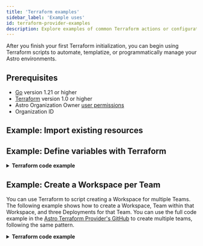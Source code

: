 ```yaml
---
title: 'Terraform examples'
sidebar_label: 'Example uses'
id: terraform-provider-examples
description: Explore examples of common Terraform actions or configurations.
---
```


After you finish your first Terraform initialization, you can begin using Terraform scripts to automate, templatize, or programmatically manage your Astro environments.

## Prerequisites

- [Go](https://go.dev/doc/install) version 1.21 or higher
- [Terraform](https://developer.hashicorp.com/terraform/install) version 1.0 or higher
- Astro Organization Owner [user permissions](user-permissions.md)
- Organization ID

## Example: Import existing resources



## Example: Define variables with Terraform



<details>
<summary><strong>Terraform code example</strong></summary>

```

variable "teams" {
  type = map(object({
    name = string
    default_worker_queue_size = string
    contact_emails = list
  }))
  default = {
    finance = {
      name = "finance"
      default_worker_queue_size = "A5"
      contact_emails = ["foo@bar.com", "john@doe.com"]
    }
    ads = {
      name = "ads"
      default_worker_queue_size = "A10"
      contact_emails = ["foo@bar.com", "john@doe.com"]
    }
    ml = {
      name = "ml"
      default_worker_queue_size = "A40"
      contact_emails = ["foo@bar.com", "john@doe.com"]
    }
  }
}

```

</details>

## Example: Create a Workspace per Team

You can use Terraform to script creating a Workspace for multiple Teams. The following example shows how to create a Workspace, Team within that Workspace, and three Deployments for that Team. You can use the full code example in the [Astro Terraform Provider's GitHub](https://github.com/astronomer/terraform-provider-astro/blob/main/examples/scenarios/workspace_per_team.tf) to create multiple teams, following the same pattern.

<details>
<summary><strong>Terraform code example</strong></summary>

Before using the code example, be sure to add your Astro Organization ID for the `organization_id` parameter.

```
/* Workspace Per Team

Team 1 Workspace
- Dev Deployment
- Stage Deployment
- Prod Deployment

*/

terraform {
  required_providers {
    astro = {
      source = "astronomer/astro"
    }
  }
}


provider "astro" {
  organization_id = "<your-astro-organization-id>"
}

resource "astro_workspace" "team_1_workspace" {
  name                  = "Team 1 Workspace"
  description           = "Team 1 Workspace"
  cicd_enforced_default = true
}

resource "astro_cluster" "team_1_cluster" {
  type             = "DEDICATED"
  name             = "Team 1 AWS Cluster"
  region           = "us-east-1"
  cloud_provider   = "AWS"
  vpc_subnet_range = "172.20.0.0/20"
  workspace_ids    = []
  timeouts = {
    create = "3h"
    update = "2h"
    delete = "1h"
  }
}

resource "astro_deployment" "team_1_dev_deployment" {
  name                    = "Team 1 Dev Deployment"
  description             = "Team 1 Dev Deployment"
  type                    = "STANDARD"
  cloud_provider          = "AWS"
  region                  = "us-east-1"
  contact_emails          = []
  default_task_pod_cpu    = "0.25"
  default_task_pod_memory = "0.5Gi"
  executor                = "CELERY"
  is_cicd_enforced        = true
  is_dag_deploy_enabled   = true
  is_development_mode     = true
  is_high_availability    = false
  resource_quota_cpu      = "10"
  resource_quota_memory   = "20Gi"
  scheduler_size          = "SMALL"
  workspace_id            = astro_workspace.team_1_workspace.id
  environment_variables   = []
  worker_queues = [{
    name               = "default"
    is_default         = true
    astro_machine      = "A5"
    max_worker_count   = 10
    min_worker_count   = 0
    worker_concurrency = 1
  }]
  scaling_spec = {
    hibernation_spec = {
      schedules = [{
        is_enabled        = true
        hibernate_at_cron = "20 * * * *"
        wake_at_cron      = "10 * * * *"
      }]
    }
  }
}

resource "astro_deployment" "team_1_stage_deployment" {
  name                    = "Team 1 Stage Deployment"
  description             = "Team 1 Stage Deployment"
  type                    = "STANDARD"
  cloud_provider          = "AWS"
  region                  = "us-east-1"
  contact_emails          = []
  default_task_pod_cpu    = "0.25"
  default_task_pod_memory = "0.5Gi"
  executor                = "CELERY"
  is_cicd_enforced        = true
  is_dag_deploy_enabled   = true
  is_development_mode     = true
  is_high_availability    = false
  resource_quota_cpu      = "10"
  resource_quota_memory   = "20Gi"
  scheduler_size          = "SMALL"
  workspace_id            = astro_workspace.team_1_workspace.id
  environment_variables   = []
  worker_queues = [{
    name               = "default"
    is_default         = true
    astro_machine      = "A5"
    max_worker_count   = 10
    min_worker_count   = 0
    worker_concurrency = 1
  }]
  scaling_spec = {
    hibernation_spec = {
      schedules = [{
        is_enabled        = true
        hibernate_at_cron = "20 * * * *"
        wake_at_cron      = "10 * * * *"
      }]
    }
  }
}

resource "astro_deployment" "team_1_prod_deployment" {
  name                    = "Team 1 Prod Deployment"
  description             = "Team 1 Prod Deployment"
  type                    = "DEDICATED"
  cluster_id              = astro_cluster.team_1_cluster.id
  contact_emails          = ["preview@astronomer.test"]
  default_task_pod_cpu    = "0.25"
  default_task_pod_memory = "0.5Gi"
  executor                = "KUBERNETES"
  is_cicd_enforced        = true
  is_dag_deploy_enabled   = true
  is_development_mode     = false
  is_high_availability    = true
  resource_quota_cpu      = "10"
  resource_quota_memory   = "20Gi"
  scheduler_size          = "SMALL"
  workspace_id            = astro_workspace.team_1_workspace.id
  environment_variables = [{
    key       = "key1"
    value     = "value1"
    is_secret = false
  }]
}
```

</details>